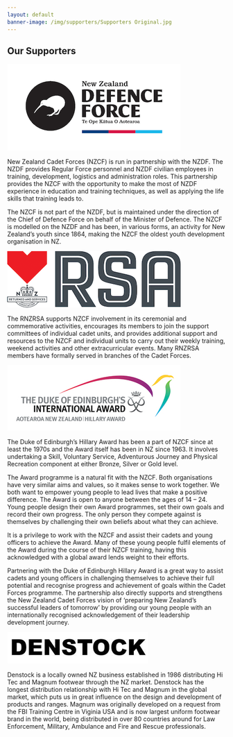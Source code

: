 ```yaml
---
layout: default
banner-image: /img/supporters/Supporters Original.jpg
---
```


## Our Supporters

<a href="https://www.nzdf.mil.nz/nzdf/" target="_blank"><img src="/img/supporters/NZDF_Logo_POS_CMYK.png" alt="New Zealand Defence Force (NZDF)"></a>

New Zealand Cadet Forces (NZCF) is run in partnership with the NZDF. The NZDF provides Regular Force personnel and NZDF civilian employees in training, development, logistics and administration roles. This partnership provides the NZCF with the opportunity to make the most of NZDF experience in education and training techniques, as well as applying the life skills that training leads to.

The NZCF is not part of the NZDF, but is maintained under the direction of the Chief of Defence Force on behalf of the Minister of Defence. The NZCF is modelled on the NZDF and has been, in various forms, an activity for New Zealand’s youth since 1864, making the NZCF the oldest youth development organisation in NZ. 

<a href="https://www.rsa.org.nz/" target="_blank"><img src="/img/supporters/RSA-logo-horiz-process.png" alt="Royal New Zealand Returned Services Association (RNZRSA)"></a>

The RNZRSA supports NZCF involvement in its ceremonial and commemorative activities, encourages its members to join the support committees of individual cadet units, and provides additional support and resources to the NZCF and individual units to carry out their weekly training, weekend activities and other extracurricular events.
Many RNZRSA members have formally served in branches of the Cadet Forces.

<a href="https://dofehillary.org.nz/" target="_blank"><img src="/img/supporters/DOEA_INT_ANZ-HA_RGB_transparent.jpeg" alt="The Duke of Edinburgh’s Hillary Award"></a>

The Duke of Edinburgh’s Hillary Award has been a part of NZCF since at least the 1970s and the Award itself has been in NZ since 1963. It involves undertaking a Skill, Voluntary Service, Adventurous Journey and Physical Recreation component at either Bronze, Silver or Gold level.

The Award programme is a natural fit with the NZCF. Both organisations have very similar aims and values, so it makes sense to work together. We both want to empower young people to lead lives that make a positive difference. The Award is open to anyone between the ages of 14 – 24. Young people design their own Award programmes, set their own goals and record their own progress. The only person they compete against is themselves by challenging their own beliefs about what they can achieve. 

It is a privilege to work with the NZCF and assist their cadets and young officers to achieve the Award. Many of these young people fulfil elements of the Award during the course of their NZCF training, having this acknowledged with a global award lends weight to their efforts.

Partnering with the Duke of Edinburgh Hillary Award is a great way to assist cadets and young officers in challenging themselves to achieve their full potential and recognise progress and achievement of goals within the Cadet Forces programme. The partnership also directly supports and strengthens the New Zealand Cadet Forces vision of ‘preparing New Zealand’s successful leaders of tomorrow’ by providing our young people with an internationally recognised acknowledgement of their leadership development journey.

<a href="https://www.denstock.co.nz/" target="_blank"><img src="/img/supporters/denstock-logo.jpg" alt="Denstock"></a>

Denstock is a locally owned NZ business established in 1986 distributing Hi Tec and Magnum footwear through the NZ market. Denstock has the longest distribution relationship with Hi Tec and Magnum in the global market, which puts us in great influence on the design and development of products and ranges.  Magnum was originally developed on a request from the FBI Training Centre in Viginia USA and is now largest uniform footwear brand in the world, being distributed in over 80 countries around for Law Enforcement, Military, Ambulance and Fire and Rescue professionals.